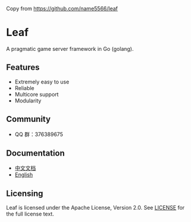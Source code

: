 Copy from https://github.com/name5566/leaf 

Leaf
====
A pragmatic game server framework in Go (golang).

Features
---------

* Extremely easy to use
* Reliable
* Multicore support
* Modularity

Community
---------

* QQ 群：376389675

Documentation
---------

* [中文文档](https://gitee.com/aarlin/leaflet/blob/master/TUTORIAL_ZH.md)
* [English](https://gitee.com/aarlin/leaflet/blob/master/TUTORIAL_EN.md)

Licensing
---------

Leaf is licensed under the Apache License, Version 2.0. See [LICENSE](https://gitee.com/aarlin/leaflet/blob/master/LICENSE) for the full license text.
